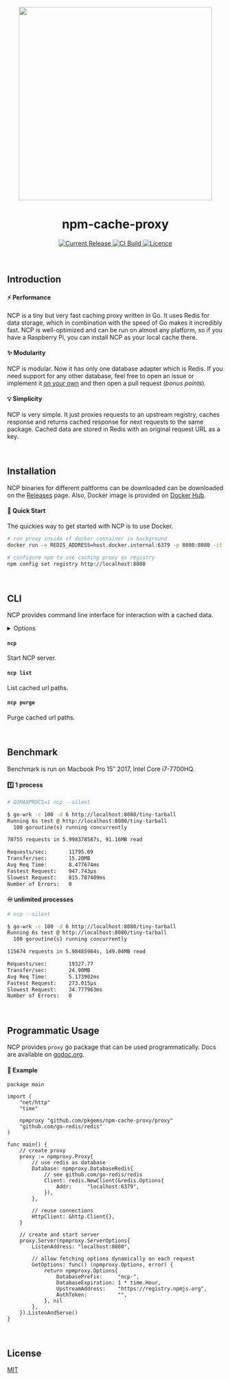 <div align="center">
  <img width="450" src="./logo.png"> 

  <h1>npm-cache-proxy</h1>

  <a href="https://hub.docker.com/r/pkgems/npm-cache-proxy/tags">
    <img src="https://img.shields.io/github/release/pkgems/npm-cache-proxy.svg" alt="Current Release" />
  </a>
  <a href="https://hub.docker.com/r/pkgems/npm-cache-proxy/builds">
    <img src="https://img.shields.io/docker/cloud/build/pkgems/npm-cache-proxy.svg" alt="CI Build">
  </a>
  <a href="https://github.com/pkgems/npm-cache-proxy/blob/master/license">
    <img src="https://img.shields.io/github/license/pkgems/npm-cache-proxy.svg" alt="Licence">
  </a>
</div>

<br />
<br />

## Introduction

#### ⚡️ Performance
NCP is a tiny but very fast caching proxy written in Go. It uses Redis for data storage, which in combination with the speed of Go makes it incredibly fast. NCP is well-optimized and can be run on almost any platform, so if you have a Raspberry Pi, you can install NCP as your local cache there.

#### ✨ Modularity
NCP is modular. Now it has only one database adapter which is Redis. If you need support for any other database, feel free to open an issue or implement it [on your own](https://github.com/pkgems/npm-cache-proxy/blob/7c8b90ff6ba0656f60e3de915b9fb4eaabfb467b/proxy/proxy.go#L29) and then open a pull request (_bonus points_).

#### 💡 Simplicity
NCP is very simple. It just proxies requests to an upstream registry, caches response and returns cached response for next requests to the same package. Cached data are stored in Redis with an original request URL as a key.


<br />


## Installation
NCP binaries for different paltforms can be downloaded can be downloaded on the [Releases](https://github.com/pkgems/npm-cache-proxy/releases) page. Also, Docker image is provided on [Docker Hub](https://cloud.docker.com/u/pkgems/repository/docker/pkgems/npm-cache-proxy).

#### 💫 Quick Start
The quickies way to get started with NCP is to use Docker.

```bash
# run proxy inside of docker container in background
docker run -e REDIS_ADDRESS=host.docker.internal:6379 -p 8080:8080 -it -d pkgems/npm-cache-proxy

# configure npm to use caching proxy as registry
npm config set registry http://localhost:8080
```

<br />

## CLI
NCP provides command line interface for interaction with a cached data.

<details>
<summary>Options</summary>

| Options                       | Env                | Default                      | Description                         |
| ----------------------------- | ------------------ | ---------------------------- | ----------------------------------- |
| `--listen <address>`          | `LISTEN_ADDRESS`   | `locahost:8080`              | Address to listen                   |
| `--upstream <address>`        | `UPSTREAM_ADDRESS` | `https://registry.npmjs.org` | Upstream registry address           |
| `--token <token>`             | `UPSTREAM_TOKEN`   | ``                           | Upstream registry auth token        |
| `--silent <address>`          | `SILENT`           | `0`                          | Disable logs                        |
| `--cache-limit <count>`       | `CACHE_LIMIT`      | -                            | Cached packages count limit         |
| `--cache-ttl <timeout>`       | `CACHE_TTL`        | `3600`                       | Cache expiration timeout in seconds |
| `--redis-address <address>`   | `REDIS_ADDRESS`    | `http://localhost:6379`      | Redis address                       |
| `--redis-database <database>` | `REDIS_DATABASE`   | `0`                          | Redis database                      |
| `--redis-password <password>` | `REDIS_PASSWORD`   | -                            | Redis password                      |
| `--redis-prefix <prefix>`     | `REDIS_PREFIX`     | `ncp-`                       | Redis keys prefix                   |

</details>

#### `ncp`
Start NCP server.

#### `ncp list`
List cached url paths.

#### `ncp purge`
Purge cached url paths.


<br />


## Benchmark
Benchmark is run on Macbook Pro 15″ 2017, Intel Core i7-7700HQ.

#### 1️⃣ 1 process

```bash
# GOMAXPROCS=1 ncp --silent

$ go-wrk -c 100 -d 6 http://localhost:8080/tiny-tarball
Running 6s test @ http://localhost:8080/tiny-tarball
  100 goroutine(s) running concurrently

70755 requests in 5.998378587s, 91.16MB read

Requests/sec:		11795.69
Transfer/sec:		15.20MB
Avg Req Time:		8.477674ms
Fastest Request:	947.743µs
Slowest Request:	815.787409ms
Number of Errors:	0
```

#### ♾ unlimited processes

```bash
# ncp --silent

$ go-wrk -c 100 -d 6 http://localhost:8080/tiny-tarball
Running 6s test @ http://localhost:8080/tiny-tarball
  100 goroutine(s) running concurrently

115674 requests in 5.98485984s, 149.04MB read

Requests/sec:		19327.77
Transfer/sec:		24.90MB
Avg Req Time:		5.173902ms
Fastest Request:	273.015µs
Slowest Request:	34.777963ms
Number of Errors:	0
```


<br />


## Programmatic Usage
NCP provides `proxy` go package that can be used programmatically. Docs are available on [godoc.org](https://godoc.org/github.com/pkgems/npm-cache-proxy/proxy).

#### 🤖 Example
```golang
package main

import (
	"net/http"
	"time"

	npmproxy "github.com/pkgems/npm-cache-proxy/proxy"
	"github.com/go-redis/redis"
)

func main() {
	// create proxy
	proxy := npmproxy.Proxy{
		// use redis as database
		Database: npmproxy.DatabaseRedis{
			// see github.com/go-redis/redis
			Client: redis.NewClient(&redis.Options{
				Addr:     "localhost:6379",
			}),
		},

		// reuse connections
		HttpClient: &http.Client{},
	}

	// create and start server
	proxy.Server(npmproxy.ServerOptions{
		ListenAddress: "localhost:8080",

		// allow fetching options dynamically on each request
		GetOptions: func() (npmproxy.Options, error) {
			return npmproxy.Options{
				DatabasePrefix:     "ncp-",
				DatabaseExpiration: 1 * time.Hour,
				UpstreamAddress:    "https://registry.npmjs.org",
				AuthToken:          "",
			}, nil
		},
	}).ListenAndServe()
}
```


<br />


## License
[MIT](./license)
